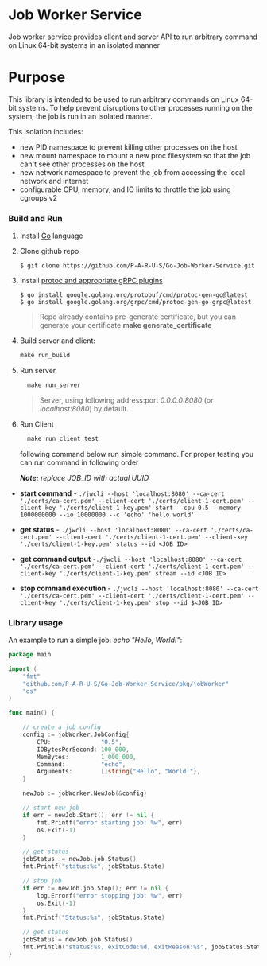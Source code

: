 # Job Worker Service
 Job worker service provides client  and server API to run arbitrary command on 
 Linux 64-bit systems in an isolated manner

# Purpose
This library is intended to be used to run arbitrary commands on Linux 64-bit systems. 
To help prevent disruptions to other processes running on the system, the job is run in an isolated manner. 

This isolation includes:
* new PID namespace to prevent killing other processes on the host
* new mount namespace to mount a new proc filesystem so that the job can't see other processes on the host
* new network namespace to prevent the job from accessing the local network and internet
* configurable CPU, memory, and IO limits to throttle the job using cgroups v2


### Build and Run
1. Install [Go](https://go.dev/doc/install) language
2. Clone github repo
    ```
    $ git clone https://github.com/P-A-R-U-S/Go-Job-Worker-Service.git
    ```
3. Install [protoc and appropriate gRPC plugins](https://grpc.io/docs/languages/go/quickstart/)
    ```
    $ go install google.golang.org/protobuf/cmd/protoc-gen-go@latest
    $ go install google.golang.org/grpc/cmd/protoc-gen-go-grpc@latest
    ```

    > Repo already contains pre-generate certificate, but you can generate your certificate
    > **make generate_certificate** 
   
4. Build server and client:
    ```makefile
    make run_build
    ```
   
5. Run server
    ```makefile
      make run_server
     ```
    > Server, using following address:port _0.0.0.0:8080_ (or _localhost:8080_) by default.

5. Run Client
    
    ```makefile
      make run_client_test
     ```
     following command below run simple command. For proper testing you can run command in following order

    _**Note:** replace JOB_ID with actual UUID_

* **start command** - `./jwcli --host 'localhost:8080' --ca-cert './certs/ca-cert.pem' --client-cert './certs/client-1-cert.pem' --client-key './certs/client-1-key.pem' start --cpu 0.5 --memory 1000000000 --io 10000000 --c 'echo' 'hello world'`


* **get status** - `./jwcli --host 'localhost:8080' --ca-cert './certs/ca-cert.pem' --client-cert './certs/client-1-cert.pem' --client-key './certs/client-1-key.pem' status --id <JOB ID>`


* **get command output** -`./jwcli --host 'localhost:8080' --ca-cert './certs/ca-cert.pem' --client-cert './certs/client-1-cert.pem' --client-key './certs/client-1-key.pem' stream --id <JOB ID>`


* **stop command execution** - `./jwcli --host 'localhost:8080' --ca-cert './certs/ca-cert.pem' --client-cert './certs/client-1-cert.pem' --client-key './certs/client-1-key.pem' stop --id $<JOB ID>`


### Library usage
An example to run a simple job: _echo "Hello, World!"_:

```go
package main

import (
	"fmt"
	"github.com/P-A-R-U-S/Go-Job-Worker-Service/pkg/jobWorker"
	"os"
)

func main() {

	// create a job config
	config := jobWorker.JobConfig{
		CPU:              "0.5",
		IOBytesPerSecond: 100_000,
		MemBytes:         1_000_000,
		Command:          "echo",
		Arguments:        []string{"Hello", "World!"},
	}

	newJob := jobWorker.NewJob(&config)

	// start new job
	if err = newJob.Start(); err != nil {
		fmt.Printf("error starting job: %w", err)
		os.Exit(-1)
	}

	// get status
	jobStatus := newJob.job.Status()
	fmt.Printf("status:%s", jobStatus.State)

	// stop job
	if err := newJob.job.Stop(); err != nil {
		log.Errorf("error stopping job: %w", err)
		os.Exit(-1)
	}
	fmt.Printf("Status:%s", jobStatus.State)

	// get status
	jobStatus = newJob.job.Status()
	fmt.Println("status:%s, exitCode:%d, exitReason:%s", jobStatus.State, jobStatus.ExitCode, jobStatus.ExitReason)
}
```




